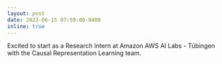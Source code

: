 ```yaml
---
layout: post
date: 2022-06-15 07:59:00-0400
inline: true
---
```


Excited to start as a Research Intern at Amazon AWS AI Labs - Tübingen with the Causal Representation Learning team. 